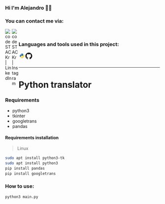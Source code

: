 ### Hi I'm Alejandro :man_technologist:

### You can contact me via:

[<img align="left" alt="codeSTACKr | LinkedIn" width="22px" src="https://cdn.jsdelivr.net/npm/simple-icons@v3/icons/linkedin.svg" />][linkedin]
[<img align="left" alt="codeSTACKr | Instagram" width="22px" src="https://cdn.jsdelivr.net/npm/simple-icons@v3/icons/instagram.svg" />][instagram]

<br/>

### Languages and tools used in this project:

<img align="left" alt="codeSTACKr | LinkedIn" width="22px" src="https://raw.githubusercontent.com/github/explore/master/topics/python/python.png" />
<img align="left" alt="codeSTACKr | LinkedIn" width="22px" src="https://raw.githubusercontent.com/github/explore/master/topics/github/github.png" />
<br/>
<br/>

---

# Python translator

### Requirements

- python3
- tkinter
- googletrans
- pandas

#### Requirements installation

> Linux

```sh
sudo apt install python3-tk
sudo apt install python3
pip install pandas
pip install googletrans
```

[instagram]: https://instagram.com/alevidalsanchez
[linkedin]: linkedin.com/in/alejandro-vidal-sanchez

### How to use:

```
python3 main.py
```

